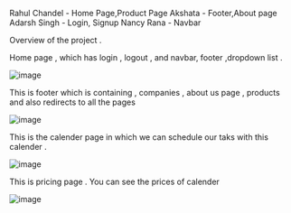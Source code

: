 Rahul Chandel - Home Page,Product Page
Akshata - Footer,About page
Adarsh Singh - Login, Signup
Nancy Rana - Navbar


Overview of the project .

Home page , which has login , logout , and navbar, footer ,dropdown list .

![image](https://user-images.githubusercontent.com/105930703/191067452-3578d363-652d-4b6c-822f-b06936c95717.png)


This is footer which is containing , companies , about us page , products and also redirects to all the pages 

![image](https://user-images.githubusercontent.com/105930703/191068330-d20f0ca2-f836-43c5-8500-290ec4328f3e.png)


This is the calender page in which we can schedule our taks with this calender .

![image](https://user-images.githubusercontent.com/105930703/191068769-e63a01f1-6ccb-415c-b713-39e1797a4848.png)

This is pricing page . You can see the prices of calender 

![image](https://user-images.githubusercontent.com/105930703/191069087-17eb3802-7144-469e-9a5d-8d21f0d2cd38.png)

